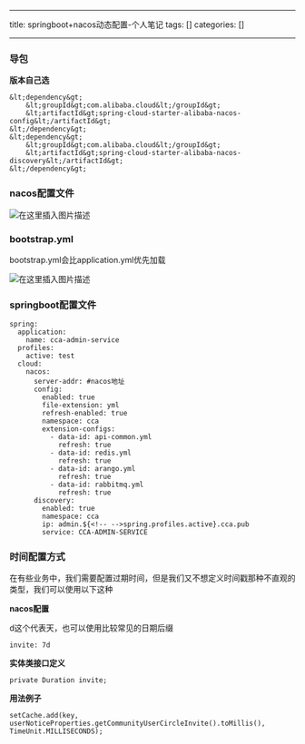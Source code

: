 
--- 
title:  springboot+nacos动态配置-个人笔记 
tags: []
categories: [] 

---
### 导包

**版本自己选**

```
&lt;dependency&gt;
    &lt;groupId&gt;com.alibaba.cloud&lt;/groupId&gt;
    &lt;artifactId&gt;spring-cloud-starter-alibaba-nacos-config&lt;/artifactId&gt;
&lt;/dependency&gt;
&lt;dependency&gt;
    &lt;groupId&gt;com.alibaba.cloud&lt;/groupId&gt;
    &lt;artifactId&gt;spring-cloud-starter-alibaba-nacos-discovery&lt;/artifactId&gt;
&lt;/dependency&gt;

```

### nacos配置文件

<img src="https://img-blog.csdnimg.cn/20210319184257256.png?x-oss-process=image/watermark,type_ZmFuZ3poZW5naGVpdGk,shadow_10,text_aHR0cHM6Ly9ibG9nLmNzZG4ubmV0L3UwMTE3NjczMTk=,size_16,color_FFFFFF,t_70" alt="在这里插入图片描述">

### bootstrap.yml

>  
 bootstrap.yml会比application.yml优先加载 


<img src="https://img-blog.csdnimg.cn/20210319183859375.png" alt="在这里插入图片描述">

### springboot配置文件

```
spring:
  application:
    name: cca-admin-service
  profiles:
    active: test
  cloud:
    nacos:
      server-addr: #nacos地址
      config:
        enabled: true
        file-extension: yml
        refresh-enabled: true
        namespace: cca
        extension-configs:
          - data-id: api-common.yml
            refresh: true
          - data-id: redis.yml
            refresh: true
          - data-id: arango.yml
            refresh: true
          - data-id: rabbitmq.yml
            refresh: true
      discovery:
        enabled: true
        namespace: cca
        ip: admin.${<!-- -->spring.profiles.active}.cca.pub
        service: CCA-ADMIN-SERVICE

```

### 时间配置方式

>  
 在有些业务中，我们需要配置过期时间，但是我们又不想定义时间戳那种不直观的类型，我们可以使用以下这种 


**nacos配置**

>  
 d这个代表天，也可以使用比较常见的日期后缀 


```
invite: 7d

```

**实体类接口定义**

```
private Duration invite;

```

**用法例子**

```
setCache.add(key, userNoticeProperties.getCommunityUserCircleInvite().toMillis(), TimeUnit.MILLISECONDS);

```
